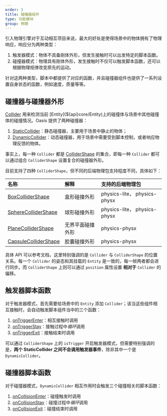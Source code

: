 ```yaml
---
order: 3
title: 碰撞器组件 
type: 功能模块
group: 物理
---
```


引入物理引擎对于互动相互项目来说，最大的好处是使得场景中的物体拥有了物理响应，响应分为两种类型：

1. 触发器模式：物体不具备刚体外形，但发生接触时可以出发特定的脚本函数。
2. 碰撞器模式：物理具有刚体外形，发生接触时不仅可以触发脚本函数，还可以根据物理规律改变原先的运动。

针对这两种类型，脚本中都提供了对应的函数，并且碰撞器组件也提供了一系列设置自身状态的函数，例如速度，质量等等。

## 碰撞器与碰撞器外形

[Collider](${api}core/Collider) 用来检测当前 [Entity](${api}core/Entity)上的碰撞体与场景中其他碰撞体的碰撞情况。Oasis 提供了两种碰撞器：

1. [StaticCollider](${api}core/StaticCollider)：静态碰撞器，主要用于场景中静止的物体；
2. [DynamicCollider](${api}core/DynamicCollider)：动态碰撞器，用于场景中需要受到脚本控制，或者响应物理反馈的物体。

事实上，每一种 `Collider` 都是 [ColliderShape](${api}core/ColliderShape) 的集合，即每一种 `Collider` 都可以通过组合 `ColliderShape` 设置复合的碰撞器外形。

目前支持了四种 `ColliderShape`，但不同的后端物理包支持程度不同，具体如下：

| 名称 | 解释       | 支持的后端物理包                    |
| :--- |:---------|:----------------------------|
| [BoxColliderShape](${api}core/BoxColliderShape) | 盒形碰撞外形   | physics-lite， physics-physx |
| [SphereColliderShape](${api}core/SphereColliderShape) | 球形碰撞外形   | physics-lite， physics-physx |
| [PlaneColliderShape](${api}core/PlaneColliderShape) | 无界平面碰撞外形 | physics-physx               |
| [CapsuleColliderShape](${api}core/CapsuleColliderShape) | 胶囊碰撞外形   | physics-physx               |

具体 API 可以参考文档，这里特别强调的是 `Collider` 与 `ColliderShape` 的位置关系。每一个 `Collider` 的姿态和其挂载的 `Entity` 是一致的，每一帧两者都会进行同步。而 `ColliderShape`
上则可以通过 `position` 属性设置 **相对于** `Collider` 的偏移。

## 触发器脚本函数

对于触发器模式，首先需要给场景中的 `Entity` 添加 `Collider`；该当这些组件相互接触时，会自动触发脚本组件当中的三个函数：

1. [onTriggerEnter](${docs}script-cn#ontriggerenter)：相互接触时调用
2. [onTriggerStay](${docs}script-cn#ontriggerstay)：接触过程中*循环*调用
3. [onTriggerExit](${docs}script-cn#ontriggerexit)：接触结束时调用

可以通过 `ColliderShape` 上的 `isTrigger` 开启触发器模式，但需要特别强调的是，**两个 StaticCollider 之间不会调用触发器事件**，除非其中一个是 `DynamicCollider`。

## 碰撞器脚本函数

对于碰撞器模式，`DynamicCollider` 相互作用时会触发三个碰撞相关的脚本函数：
1. [onCollisionEnter](${docs}script-cn#oncollisionenter)：碰撞触发时调用
2. [onCollisionStay](${docs}script-cn#oncollisionstay)：碰撞过程中*循环*调用
3. [onCollisionExit](${docs}script-cn#oncollisionexit)：碰撞结束时调用
